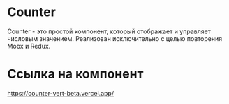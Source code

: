 # Counter
Counter - это простой компонент, который отображает и управляет числовым значением. Реализован исключительно с целью повторения Mobx и Redux.
# Ссылка на компонент
https://counter-vert-beta.vercel.app/
